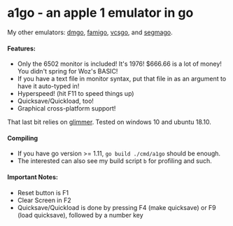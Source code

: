 # a1go - an apple 1 emulator in go

My other emulators:
[dmgo](https://github.com/theinternetftw/dmgo),
[famigo](https://github.com/theinternetftw/famigo),
[vcsgo](https://github.com/theinternetftw/vcsgo), and
[segmago](https://github.com/theinternetftw/segmago).

#### Features:
 * Only the 6502 monitor is included! It's 1976! $666.66 is a lot of money! You didn't spring for Woz's BASIC!
 * If you have a text file in monitor syntax, put that file in as an argument to have it auto-typed in!
 * Hyperspeed! (hit F11 to speed things up)
 * Quicksave/Quickload, too!
 * Graphical cross-platform support!

That last bit relies on [glimmer](https://github.com/theinternetftw/glimmer). Tested on windows 10 and ubuntu 18.10.

#### Compiling

 * If you have go version >= 1.11, `go build ./cmd/a1go` should be enough.
 * The interested can also see my build script `b` for profiling and such.

#### Important Notes:

 * Reset button is F1
 * Clear Screen in F2
 * Quicksave/Quickload is done by pressing F4 (make quicksave) or F9 (load quicksave), followed by a number key

